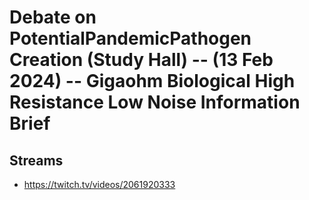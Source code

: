 # Debate on PotentialPandemicPathogen Creation (Study Hall) -- (13 Feb 2024) -- Gigaohm Biological High Resistance Low Noise Information Brief

## Streams
- https://twitch.tv/videos/2061920333

